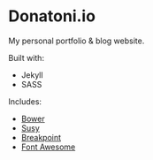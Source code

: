 # Donatoni.io
My personal portfolio & blog website.

Built with:
  * Jekyll
  * SASS

Includes:
  * [Bower](http://bower.io/)
  * [Susy](http://susy.oddbird.net/)
  * [Breakpoint](https://github.com/at-import/breakpoint)
  * [Font Awesome](http://fortawesome.github.io/Font-Awesome/)
